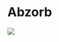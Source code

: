 # Abzorb

<p align=“center”>
	<img src=“https://github.com/luciensn/Abzorb/blob/master/abzorb.png” />
</p>